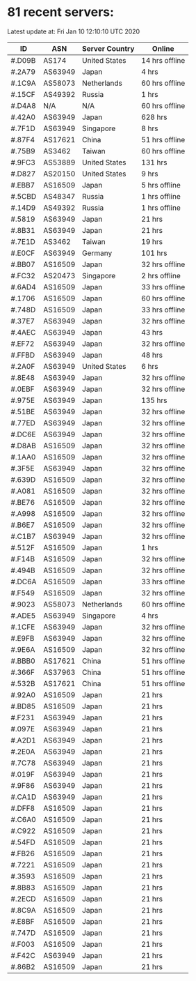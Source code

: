 # 81 recent servers:

Latest update at: Fri Jan 10 12:10:10 UTC 2020

| ID | ASN | Server Country | Online |
| -- | --- | -------------- | ------ |
| #.D09B | AS174 | United States | 14 hrs offline |
| #.2A79 | AS63949 | Japan | 4 hrs |
| #.1C9A | AS58073 | Netherlands | 60 hrs offline |
| #.15CF | AS49392 | Russia | 1 hrs |
| #.D4A8 | N/A | N/A | 60 hrs offline |
| #.42A0 | AS63949 | Japan | 628 hrs |
| #.7F1D | AS63949 | Singapore | 8 hrs |
| #.87F4 | AS17621 | China | 51 hrs offline |
| #.75B9 | AS3462 | Taiwan | 60 hrs offline |
| #.9FC3 | AS53889 | United States | 131 hrs |
| #.D827 | AS20150 | United States | 9 hrs |
| #.EBB7 | AS16509 | Japan | 5 hrs offline |
| #.5CBD | AS48347 | Russia | 1 hrs offline |
| #.14D9 | AS49392 | Russia | 1 hrs offline |
| #.5819 | AS63949 | Japan | 21 hrs |
| #.8B31 | AS63949 | Japan | 21 hrs |
| #.7E1D | AS3462 | Taiwan | 19 hrs |
| #.E0CF | AS63949 | Germany | 101 hrs |
| #.BB07 | AS16509 | Japan | 32 hrs offline |
| #.FC32 | AS20473 | Singapore | 2 hrs offline |
| #.6AD4 | AS16509 | Japan | 33 hrs offline |
| #.1706 | AS16509 | Japan | 60 hrs offline |
| #.748D | AS16509 | Japan | 33 hrs offline |
| #.37E7 | AS63949 | Japan | 32 hrs offline |
| #.4AEC | AS63949 | Japan | 43 hrs |
| #.EF72 | AS63949 | Japan | 32 hrs offline |
| #.FFBD | AS63949 | Japan | 48 hrs |
| #.2A0F | AS63949 | United States | 6 hrs |
| #.8E48 | AS63949 | Japan | 32 hrs offline |
| #.0EBF | AS63949 | Japan | 32 hrs offline |
| #.975E | AS63949 | Japan | 135 hrs |
| #.51BE | AS63949 | Japan | 32 hrs offline |
| #.77ED | AS63949 | Japan | 32 hrs offline |
| #.DC6E | AS63949 | Japan | 32 hrs offline |
| #.D8AB | AS16509 | Japan | 32 hrs offline |
| #.1AA0 | AS16509 | Japan | 32 hrs offline |
| #.3F5E | AS63949 | Japan | 32 hrs offline |
| #.639D | AS16509 | Japan | 32 hrs offline |
| #.A081 | AS16509 | Japan | 32 hrs offline |
| #.BE76 | AS16509 | Japan | 32 hrs offline |
| #.A998 | AS16509 | Japan | 32 hrs offline |
| #.B6E7 | AS16509 | Japan | 32 hrs offline |
| #.C1B7 | AS63949 | Japan | 32 hrs offline |
| #.512F | AS16509 | Japan | 1 hrs |
| #.F14B | AS16509 | Japan | 32 hrs offline |
| #.494B | AS16509 | Japan | 32 hrs offline |
| #.DC6A | AS16509 | Japan | 33 hrs offline |
| #.F549 | AS16509 | Japan | 32 hrs offline |
| #.9023 | AS58073 | Netherlands | 60 hrs offline |
| #.ADE5 | AS63949 | Singapore | 4 hrs |
| #.1CFE | AS63949 | Japan | 32 hrs offline |
| #.E9FB | AS63949 | Japan | 32 hrs offline |
| #.9E6A | AS16509 | Japan | 32 hrs offline |
| #.BBB0 | AS17621 | China | 51 hrs offline |
| #.366F | AS37963 | China | 51 hrs offline |
| #.532B | AS17621 | China | 51 hrs offline |
| #.92A0 | AS16509 | Japan | 21 hrs |
| #.BD85 | AS16509 | Japan | 21 hrs |
| #.F231 | AS63949 | Japan | 21 hrs |
| #.097E | AS63949 | Japan | 21 hrs |
| #.A2D1 | AS63949 | Japan | 21 hrs |
| #.2E0A | AS63949 | Japan | 21 hrs |
| #.7C78 | AS63949 | Japan | 21 hrs |
| #.019F | AS63949 | Japan | 21 hrs |
| #.9F86 | AS63949 | Japan | 21 hrs |
| #.CA1D | AS63949 | Japan | 21 hrs |
| #.DFF8 | AS16509 | Japan | 21 hrs |
| #.C6A0 | AS16509 | Japan | 21 hrs |
| #.C922 | AS16509 | Japan | 21 hrs |
| #.54FD | AS16509 | Japan | 21 hrs |
| #.FB26 | AS16509 | Japan | 21 hrs |
| #.7221 | AS16509 | Japan | 21 hrs |
| #.3593 | AS16509 | Japan | 21 hrs |
| #.8B83 | AS16509 | Japan | 21 hrs |
| #.2ECD | AS16509 | Japan | 21 hrs |
| #.8C9A | AS16509 | Japan | 21 hrs |
| #.E8BF | AS16509 | Japan | 21 hrs |
| #.747D | AS16509 | Japan | 21 hrs |
| #.F003 | AS16509 | Japan | 21 hrs |
| #.F42C | AS63949 | Japan | 21 hrs |
| #.86B2 | AS16509 | Japan | 21 hrs |

